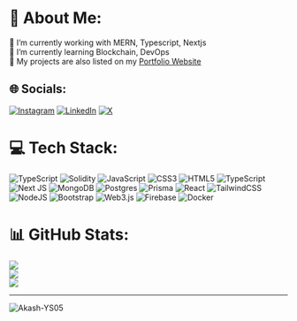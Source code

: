 # 💫 About Me:
🔭 I’m currently working with MERN, Typescript, Nextjs<br>🌱 I’m currently learning Blockchain, DevOps<br>
🎨 My projects are also listed on my [Portfolio Website](https://akashpandeyweb.netlify.app)


## 🌐 Socials:
[![Instagram](https://img.shields.io/badge/Instagram-%23E4405F.svg?logo=Instagram&logoColor=white)](https://instagram.com/young_suspense) [![LinkedIn](https://img.shields.io/badge/LinkedIn-%230077B5.svg?logo=linkedin&logoColor=white)](https://linkedin.com/in/li-akash-pandey) [![X](https://img.shields.io/badge/X-black.svg?logo=X&logoColor=white)](https://x.com/AkashPandeyTwT) 

# 💻 Tech Stack:
![TypeScript](https://img.shields.io/badge/typescript-%23007ACC.svg?style=for-the-badge&logo=typescript&logoColor=white) ![Solidity](https://img.shields.io/badge/Solidity-%23363636.svg?style=for-the-badge&logo=solidity&logoColor=white) ![JavaScript](https://img.shields.io/badge/javascript-%23323330.svg?style=for-the-badge&logo=javascript&logoColor=%23F7DF1E) ![CSS3](https://img.shields.io/badge/css3-%231572B6.svg?style=for-the-badge&logo=css3&logoColor=white) ![HTML5](https://img.shields.io/badge/html5-%23E34F26.svg?style=for-the-badge&logo=html5&logoColor=white) ![TypeScript](https://img.shields.io/badge/typescript-%23007ACC.svg?style=for-the-badge&logo=typescript&logoColor=white) ![Next JS](https://img.shields.io/badge/Next-black?style=for-the-badge&logo=next.js&logoColor=white) ![MongoDB](https://img.shields.io/badge/MongoDB-%234ea94b.svg?style=for-the-badge&logo=mongodb&logoColor=white) ![Postgres](https://img.shields.io/badge/postgres-%23316192.svg?style=for-the-badge&logo=postgresql&logoColor=white) ![Prisma](https://img.shields.io/badge/Prisma-3982CE?style=for-the-badge&logo=Prisma&logoColor=white) ![React](https://img.shields.io/badge/react-%2320232a.svg?style=for-the-badge&logo=react&logoColor=%2361DAFB) ![TailwindCSS](https://img.shields.io/badge/tailwindcss-%2338B2AC.svg?style=for-the-badge&logo=tailwind-css&logoColor=white) ![NodeJS](https://img.shields.io/badge/node.js-6DA55F?style=for-the-badge&logo=node.js&logoColor=white) ![Bootstrap](https://img.shields.io/badge/bootstrap-%238511FA.svg?style=for-the-badge&logo=bootstrap&logoColor=white) ![Web3.js](https://img.shields.io/badge/web3.js-F16822?style=for-the-badge&logo=web3.js&logoColor=white) ![Firebase](https://img.shields.io/badge/firebase-a08021?style=for-the-badge&logo=firebase&logoColor=ffcd34) ![Docker](https://img.shields.io/badge/docker-%230db7ed.svg?style=for-the-badge&logo=docker&logoColor=white)
# 📊 GitHub Stats:
![](https://github-readme-stats.vercel.app/api?username=Akash-YS05&theme=github_dark&hide_border=true&include_all_commits=true&count_private=true)<br/>
![](https://github-readme-streak-stats.herokuapp.com/?user=Akash-YS05&theme=github_dark&hide_border=true)<br/>
![](https://github-readme-stats.vercel.app/api/top-langs/?username=Akash-YS05&theme=github_dark&hide_border=true&include_all_commits=true&count_private=true&layout=compact)

---
<p align="left"> <img src="https://komarev.com/ghpvc/?username=Akash-YS05&label=Profile%20views&color=0e75b6&style=flat" alt="Akash-YS05" /> </p>

